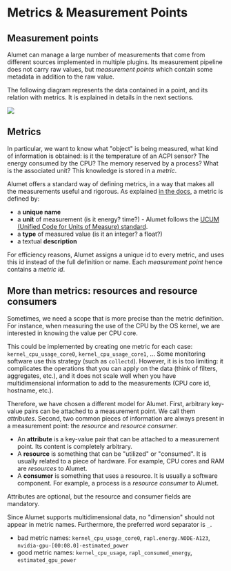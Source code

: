 # Metrics & Measurement Points

## Measurement points

Alumet can manage a large number of measurements that come from different sources implemented in multiple plugins.
Its measurement pipeline does not carry raw values, but _measurement points_ which contain some metadata in addition to the raw value.

The following diagram represents the data contained in a point, and its relation with metrics. It is explained in details in the next sections.

![](../../resources/diagrams/alumet-measurement-points.png)

## Metrics

In particular, we want to know what "object" is being measured, what kind of information is obtained: is it the temperature of an ACPI sensor? The energy consumed by the CPU? The memory reserved by a process? What is the associated unit? This knowledge is stored in a _metric_.

Alumet offers a standard way of defining metrics, in a way that makes all the measurements useful and rigorous.
As explained [in the docs](https://docs.rs/alumet/latest/alumet/metrics), a metric is defined by:
- a **unique name**
- a **unit** of measurement (is it energy? time?) - Alumet follows the [UCUM (Unified Code for Units of Measure) standard](https://ucum.org/ucum).
- a **type** of measured value (is it an integer? a float?)
- a textual **description**

For efficiency reasons, Alumet assigns a unique id to every metric, and uses this id instead of the full definition or name.
Each _measurement point_ hence contains a _metric id_.

## More than metrics: resources and resource consumers

Sometimes, we need a scope that is more precise than the metric definition.
For instance, when measuring the use of the CPU by the OS kernel, we are interested in knowing the value per CPU core.

This could be implemented by creating one metric for each case: `kernel_cpu_usage_core0`, `kernel_cpu_usage_core1`, ...
Some monitoring software use this strategy (such as `collectd`).
However, it is is too limiting: it complicates the operations that you can apply on the data (think of filters, aggregates, etc.), and it does not scale well when you have multidimensional information to add to the measurements (CPU core id, hostname, etc.).

Therefore, we have chosen a different model for Alumet.
First, arbitrary key-value pairs can be attached to a measurement point. We call them _attributes_.
Second, two common pieces of information are always present in a measurement point: the _resource_ and _resource consumer_.

- An **attribute** is a key-value pair that can be attached to a measurement point. Its content is completely arbitrary.
- A **resource** is something that can be "utilized" or "consumed". It is usually related to a piece of hardware. For example, CPU cores and RAM are _resources_ to Alumet.
- A **consumer** is something that uses a resource. It is usually a software component. For example, a process is a _resource consumer_ to Alumet.

Attributes are optional, but the resource and consumer fields are mandatory.

<div class="warning">

Since Alumet supports multidimensional data, no "dimension" should not appear in metric names. Furthermore, the preferred word separator is `_`.
- bad metric names: `kernel_cpu_usage_core0`, `rapl.energy.NODE-A123`, `nvidia-gpu-[00:08.0]-estimated_power`
- good metric names: `kernel_cpu_usage`, `rapl_consumed_energy`, `estimated_gpu_power`
</div>
